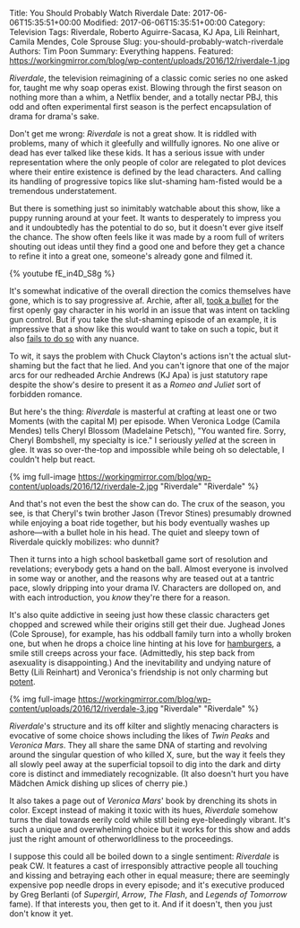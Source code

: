 Title: You Should Probably Watch Riverdale
Date: 2017-06-06T15:35:51+00:00
Modified: 2017-06-06T15:35:51+00:00
Category: Television
Tags: Riverdale, Roberto Aguirre-Sacasa, KJ Apa, Lili Reinhart, Camila Mendes, Cole Sprouse
Slug: you-should-probably-watch-riverdale
Authors: Tim Poon
Summary: Everything happens.
Featured: https://workingmirror.com/blog/wp-content/uploads/2016/12/riverdale-1.jpg

*Riverdale*, the television reimagining of a classic comic series no one asked for, taught me why soap operas exist. Blowing through the first season on nothing more than a whim, a Netflix bender, and a totally nectar PBJ, this odd and often experimental first season is the perfect encapsulation of drama for drama's sake.

Don't get me wrong: *Riverdale* is not a great show. It is riddled with problems, many of which it gleefully and willfully ignores. No one alive or dead has ever talked like these kids. It has a serious issue with under representation where the only people of color are relegated to plot devices where their entire existence is defined by the lead characters. And calling its handling of progressive topics like slut-shaming ham-fisted would be a tremendous understatement.

But there is something just so inimitably watchable about this show, like a puppy running around at your feet. It wants to desperately to impress you and it undoubtedly has the potential to do so, but it doesn't ever give itself the chance. The show often feels like it was made by a room full of writers shouting out ideas until they find a good one and before they get a chance to refine it into a great one, someone's already gone and filmed it.

{% youtube fE_in4D_S8g %}

It's somewhat indicative of the overall direction the comics themselves have gone, which is to say progressive af. Archie, after all, [took a bullet](https://www.theverge.com/2014/7/14/5898195/archie-dies-saving-gay-best-friend-kevin-keller) for the first openly gay character in his world in an issue that was intent on tackling gun control. But if you take the slut-shaming episode of an example, it is impressive that a show like this would want to take on such a topic, but it also [fails to do so](http://io9.gizmodo.com/last-nights-slut-shaming-episode-was-everything-good-an-1792235718) with any nuance.

To wit, it says the problem with Chuck Clayton's actions isn't the actual slut-shaming but the fact that he lied. And you can't ignore that one of the major arcs for our redheaded Archie Andrews (KJ Apa) is just statutory rape despite the show's desire to present it as a *Romeo and Juliet* sort of forbidden romance.

But here's the thing: *Riverdale* is masterful at crafting at least one or two Moments (with the capital M) per episode. When Veronica Lodge (Camila Mendes) tells Cheryl Blossom (Madelaine Petsch), "You wanted fire. Sorry, Cheryl Bombshell, my specialty is ice." I seriously *yelled* at the screen in glee. It was so over-the-top and impossible while being oh so delectable, I couldn't help but react.

{% img full-image https://workingmirror.com/blog/wp-content/uploads/2016/12/riverdale-2.jpg "Riverdale" "Riverdale" %}

And that's not even the best the show can do. The crux of the season, you see, is that Cheryl's twin brother Jason (Trevor Stines) presumably drowned while enjoying a boat ride together, but his body eventually washes up ashore—with a bullet hole in his head. The quiet and sleepy town of Riverdale quickly mobilizes: who dunnit?

Then it turns into a high school basketball game sort of resolution and revelations; everybody gets a hand on the ball. Almost everyone is involved in some way or another, and the reasons why are teased out at a tantric pace, slowly dripping into your drama IV. Characters are dolloped on, and with each introduction, you *know* they're there for a reason.

It's also quite addictive in seeing just how these classic characters get chopped and screwed while their origins still get their due. Jughead Jones (Cole Sprouse), for example, has his oddball family turn into a wholly broken one, but when he drops a choice line hinting at his love for [hamburgers](https://www.youtube.com/watch?v=LygJkFTfo50), a smile still creeps across your face. (Admittedly, his step back from asexuality is disappointing.) And the inevitability and undying nature of Betty (Lili Reinhart) and Veronica's friendship is not only charming but [potent](http://www.huffingtonpost.com/entry/the-cws-riverdale-is-home-to-the-best-female-friendship-on-tv_us_58a377b9e4b03df370db2bfc).

{% img full-image https://workingmirror.com/blog/wp-content/uploads/2016/12/riverdale-3.jpg "Riverdale" "Riverdale" %}

*Riverdale*'s structure and its off kilter and slightly menacing characters is evocative of some choice shows including the likes of *Twin Peaks* and *Veronica Mars*. They all share the same DNA of starting and revolving around the singular question of who killed X, sure, but the way it feels they all slowly peel away at the superficial topsoil to dig into the dark and dirty core is distinct and immediately recognizable. (It also doesn't hurt you have Mädchen Amick dishing up slices of cherry pie.)

It also takes a page out of *Veronica Mars*' book by drenching its shots in color. Except instead of making it toxic with its hues, *Riverdale* somehow turns the dial towards eerily cold while still being eye-bleedingly vibrant. It's such a unique and overwhelming choice but it works for this show and adds just the right amount of otherworldliness to the proceedings.

I suppose this could all be boiled down to a single sentiment: *Riverdale* is peak CW. It features a cast of irresponsibly attractive people all touching and kissing and betraying each other in equal measure; there are seemingly expensive pop needle drops in every episode; and it's executive produced by Greg Berlanti (of *Supergirl*, *Arrow*, *The Flash*, and *Legends of Tomorrow* fame). If that interests you, then get to it. And if it doesn't, then you just don't know it yet.
